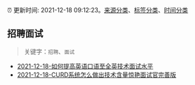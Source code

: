 :alarm_clock: 更新时间: 2021-12-18 09:12:23。[来源分类](../README.md)、[标签分类](../TAGS.md)、[时间分类](../TIMELINE.md)

## 招聘面试


> 关键字：`招聘`、`面试`



- [2021-12-18-如何提高英语口语至全英技术面试水平](https://www.v2ex.com/t/822971) 
- [2021-12-18-CURD系统怎么做出技术含量惊艳面试官完善版](https://toutiao.io/k/2jsbhve) 